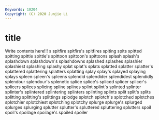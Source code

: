 ```yaml
---
Keywords: 10204
Copyright: (C) 2020 Junjie Li
---
```


# title

Write contents here!!!
s 
spitfire
spitfire's 
spitfires 
spiting 
spits 
spitted 
spitting 
spittle 
spittle's 
spittoon 
spittoon's
spittoons 
splash 
splash's 
splashdown 
splashdown's 
splashdowns 
splashed 
splashes 
splashier 
splashiest
splashing 
splashy 
splat 
splat's 
splats 
splatted 
splatter 
splatter's 
splattered 
splattering
splatters 
splatting 
splay 
splay's 
splayed 
splaying 
splays 
spleen 
spleen's 
spleens
splendid 
splendider 
splendidest 
splendidly 
splendour 
splendour's 
splenetic 
splice 
splice's 
spliced
splicer 
splicer's 
splicers 
splices 
splicing 
spline 
splines 
splint 
splint's 
splinted
splinter 
splinter's 
splintered 
splintering 
splinters 
splinting 
splints 
split 
split's 
splits
splitting 
splitting's 
splittings 
splodge 
splotch 
splotch's 
splotched 
splotches 
splotchier 
splotchiest
splotching 
splotchy 
splurge 
splurge's 
splurged 
splurges 
splurging 
splutter 
splutter's 
spluttered
spluttering 
splutters 
spoil 
spoil's 
spoilage 
spoilage's 
spoiled 
spoiler 
